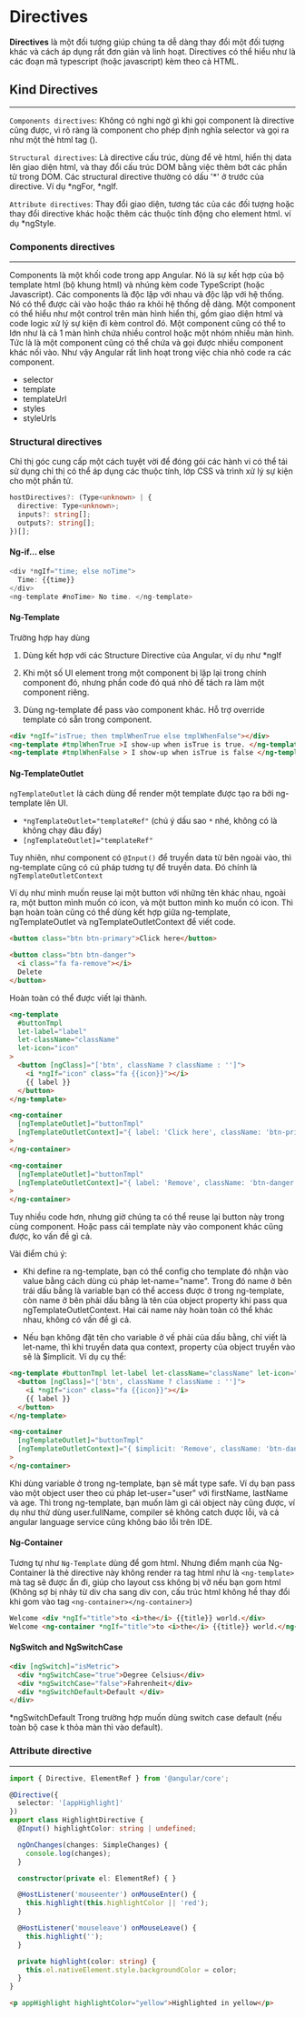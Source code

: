 # Directives

**Directives** là một đối tượng giúp chúng ta dễ dàng thay đổi một đối tượng khác và cách áp dụng rất đơn giản và linh hoạt. Directives có thể hiểu như là các đoạn mã typescript (hoặc javascript) kèm theo cả HTML.

## Kind Directives
---

`Components directives`: Không có nghi ngờ gì khi gọi component là directive cũng được, vì rõ ràng là component cho phép định nghĩa selector và gọi ra như một thẻ html tag (<component-name></component-name>).

`Structural directives`: Là directive cấu trúc, dùng để vẽ html, hiển thị data lên giao diện html, và thay đổi cấu trúc DOM bằng việc thêm bớt các phần tử trong DOM. Các structural directive thường có dấu '*' ở trước của directive. Ví dụ *ngFor, *ngIf.

`Attribute directives`: Thay đổi giao diện, tương tác của các đối tượng hoặc thay đổi directive khác hoặc thêm các thuộc tính động cho element html. ví dụ *ngStyle.

### Components directives
---

Components là một khối code trong app Angular. Nó là sự kết hợp của bộ template html (bộ khung html) và nhúng kèm code TypeScript (hoặc Javascript). Các components là độc lập với nhau và độc lập với hệ thống. Nó có thể được cài vào hoặc tháo ra khỏi hệ thống dễ dàng. Một component có thể hiểu như một control trên màn hình hiển thị, gồm giao diện html và code logic xử lý sự kiện đi kèm control đó. Một component cũng có thể to lớn như là cả 1 màn hình chứa nhiều control hoặc một nhóm nhiều màn hình. Tức là là một component cũng có thể chứa và gọi được nhiều component khác nối vào. Như vậy Angular rất linh hoạt trong việc chia nhỏ code ra các component.

- selector
- template
- templateUrl
- styles
- styleUrls

### Structural directives
Chỉ thị góc cung cấp một cách tuyệt vời để đóng gói các hành vi có thể tái sử dụng chỉ thị có thể áp dụng các thuộc tính, lớp CSS và trình xử lý sự kiện cho một phần tử.

```ts
hostDirectives?: (Type<unknown> | {
  directive: Type<unknown>;
  inputs?: string[];
  outputs?: string[];
})[];
```

#### Ng-if… else

```ts
<div *ngIf="time; else noTime">
  Time: {{time}}
</div>
<ng-template #noTime> No time. </ng-template>
```

#### Ng-Template

Trường hợp hay dùng

1. Dùng kết hợp với các Structure Directive của Angular, ví dụ như *ngIf

2. Khi một số UI element trong một component bị lặp lại trong chính component đó, nhưng phần code đó quá nhỏ để tách ra làm một component riêng.

3. Dùng ng-template để pass vào component khác. Hỗ trợ override template có sẵn trong component.

```html
<div *ngIf="isTrue; then tmplWhenTrue else tmplWhenFalse"></div>
<ng-template #tmplWhenTrue >I show-up when isTrue is true. </ng-template>
<ng-template #tmplWhenFalse > I show-up when isTrue is false </ng-template>
```

#### Ng-TemplateOutlet
`ngTemplateOutlet` là cách dùng để render một template được tạo ra bởi ng-template lên UI.

- `*ngTemplateOutlet="templateRef"` (chú ý dấu sao `*` nhé, không có là không chạy đâu đấy)
- `[ngTemplateOutlet]="templateRef"`

Tuy nhiên, như component có `@Input()` để truyền data từ bên ngoài vào, thì ng-template cũng có cú pháp tương tự để truyền data. Đó chính là `ngTemplateOutletContext`

Ví dụ như mình muốn reuse lại một button với những tên khác nhau, ngoài ra, một button mình muốn có icon, và một button mình ko muốn có icon. Thì bạn hoàn toàn cũng có thể dùng kết hợp giữa ng-template, ngTemplateOutlet và ngTemplateOutletContext để viết code.

```html
<button class="btn btn-primary">Click here</button>

<button class="btn btn-danger">
  <i class="fa fa-remove"></i>
  Delete
</button>
```
Hoàn toàn có thể được viết lại thành.

```html
<ng-template
  #buttonTmpl
  let-label="label"
  let-className="className"
  let-icon="icon"
>
  <button [ngClass]="['btn', className ? className : '']">
    <i *ngIf="icon" class="fa {{icon}}"></i>
    {{ label }}
  </button>
</ng-template>

<ng-container
  [ngTemplateOutlet]="buttonTmpl"
  [ngTemplateOutletContext]="{ label: 'Click here', className: 'btn-primary', icon: null }"
>
</ng-container>

<ng-container
  [ngTemplateOutlet]="buttonTmpl"
  [ngTemplateOutletContext]="{ label: 'Remove', className: 'btn-danger', icon: 'fa-remove' }"
>
</ng-container>
```

Tuy nhiều code hơn, nhưng giờ chúng ta có thể reuse lại button này trong cùng component. Hoặc pass cái template này vào component khác cũng được, ko vấn đề gì cả.

Vài điểm chú ý:

- Khi define ra ng-template, bạn có thể config cho template đó nhận vào value bằng cách dùng cú pháp let-name="name". Trong đó name ở bên trái dấu bằng là variable bạn có thể access được ở trong ng-template, còn name ở bên phải dấu bằng là tên của object property khi pass qua ngTemplateOutletContext. Hai cái name này hoàn toàn có thể khác nhau, không có vấn đề gì cả.

- Nếu bạn không đặt tên cho variable ở vế phải của dấu bằng, chỉ viết là let-name, thì khi truyền data qua context, property của object truyền vào sẽ là $implicit. Ví dụ cụ thể:

```html
<ng-template #buttonTmpl let-label let-className="className" let-icon="icon">
  <button [ngClass]="['btn', className ? className : '']">
    <i *ngIf="icon" class="fa {{icon}}"></i>
    {{ label }}
  </button>
</ng-template>

<ng-container
  [ngTemplateOutlet]="buttonTmpl"
  [ngTemplateOutletContext]="{ $implicit: 'Remove', className: 'btn-danger', icon: 'fa-remove' }"
>
</ng-container>
```

Khi dùng variable ở trong ng-template, bạn sẽ mất type safe. Ví dụ bạn pass vào một object user theo cú pháp let-user="user" với firstName, lastName và age. Thì trong ng-template, bạn muốn làm gì cái object này cũng được, ví dụ như thử dùng user.fullName, compiler sẽ không catch được lỗi, và cả angular language service cũng không báo lỗi trên IDE.

#### Ng-Container

Tương tự như `Ng-Template` dùng để gom html. Nhưng điểm mạnh của Ng-Container là thẻ directive này không render ra tag html như là `<ng-template>` mà tag sẽ được ẩn đi, giúp cho layout css không bị vỡ nếu bạn gom html (Không sợ bị nhảy từ div cha sang div con, cấu trúc html không hề thay đổi khi gom vào tag `<ng-container></ng-container>`)

```html
Welcome <div *ngIf="title">to <i>the</i> {{title}} world.</div>
Welcome <ng-container *ngIf="title">to <i>the</i> {{title}} world.</ng-container>
```

#### NgSwitch and NgSwitchCase

```html
<div [ngSwitch]="isMetric">
  <div *ngSwitchCase="true">Degree Celsius</div>
  <div *ngSwitchCase="false">Fahrenheit</div>
  <div *ngSwitchDefault>Default </div>
</div>
```
*ngSwitchDefault Trong trường hợp muốn dùng switch case default (nếu toàn bộ case k thỏa màn thì vào default).

### Attribute directive
---

```ts
import { Directive, ElementRef } from '@angular/core';

@Directive({
  selector: '[appHighlight]'
})
export class HighlightDirective {
  @Input() highlightColor: string | undefined;

  ngOnChanges(changes: SimpleChanges) {
    console.log(changes);
  }

  constructor(private el: ElementRef) { }

  @HostListener('mouseenter') onMouseEnter() {
    this.highlight(this.highlightColor || 'red');
  }

  @HostListener('mouseleave') onMouseLeave() {
    this.highlight('');
  }

  private highlight(color: string) {
    this.el.nativeElement.style.backgroundColor = color;
  }
}
```

```html
<p appHighlight highlightColor="yellow">Highlighted in yellow</p>
```





